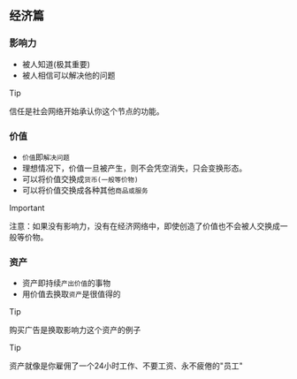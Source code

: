 ## 经济篇

### 影响力

- 被人知道(极其重要)
- 被人相信可以解决他的问题

> [!TIP]
> 信任是社会网络开始承认你这个节点的功能。

### 价值

- `价值`即`解决问题`
- 理想情况下，价值一旦被产生，则不会凭空消失，只会变换形态。
- 可以将价值交换成`货币(一般等价物)`
- 可以将价值交换成各种其他`商品或服务`

> [!IMPORTANT]
> 注意：如果没有影响力，没有在经济网络中，即使创造了价值也不会被人交换成一般等价物。

### 资产

- 资产即持续`产出价值`的事物
- 用价值去换取`资产`是很值得的

> [!TIP]
> 购买广告是换取影响力这个资产的例子

> [!TIP]
> 资产就像是你雇佣了一个24小时工作、不要工资、永不疲倦的"员工"
